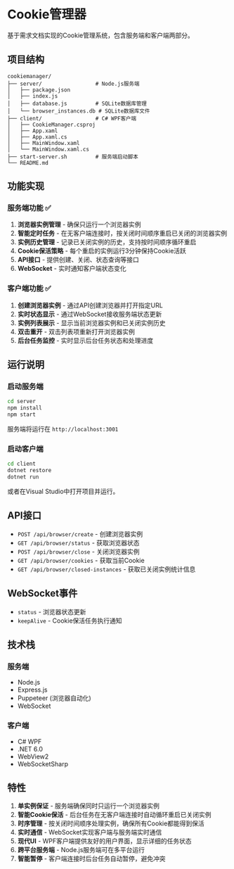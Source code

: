# Cookie管理器

基于需求文档实现的Cookie管理系统，包含服务端和客户端两部分。

## 项目结构

```
cookiemanager/
├── server/                 # Node.js服务端
│   ├── package.json
│   ├── index.js
│   ├── database.js         # SQLite数据库管理
│   └── browser_instances.db # SQLite数据库文件
├── client/                 # C# WPF客户端
│   ├── CookieManager.csproj
│   ├── App.xaml
│   ├── App.xaml.cs
│   ├── MainWindow.xaml
│   └── MainWindow.xaml.cs
├── start-server.sh         # 服务端启动脚本
└── README.md
```

## 功能实现

### 服务端功能 ✅
1. **浏览器实例管理** - 确保只运行一个浏览器实例
2. **智能定时任务** - 在无客户端连接时，按关闭时间顺序重启已关闭的浏览器实例
3. **实例历史管理** - 记录已关闭实例的历史，支持按时间顺序循环重启
4. **Cookie保活策略** - 每个重启的实例运行3分钟保持Cookie活跃
5. **API接口** - 提供创建、关闭、状态查询等接口
6. **WebSocket** - 实时通知客户端状态变化

### 客户端功能 ✅
1. **创建浏览器实例** - 通过API创建浏览器并打开指定URL
2. **实时状态显示** - 通过WebSocket接收服务端状态更新
3. **实例列表展示** - 显示当前浏览器实例和已关闭实例历史
4. **双击重开** - 双击列表项重新打开浏览器实例
5. **后台任务监控** - 实时显示后台任务状态和处理进度

## 运行说明

### 启动服务端

```bash
cd server
npm install
npm start
```

服务端将运行在 `http://localhost:3001`

### 启动客户端

```bash
cd client
dotnet restore
dotnet run
```

或者在Visual Studio中打开项目并运行。

## API接口

- `POST /api/browser/create` - 创建浏览器实例
- `GET /api/browser/status` - 获取浏览器状态
- `POST /api/browser/close` - 关闭浏览器实例
- `GET /api/browser/cookies` - 获取当前Cookie
- `GET /api/browser/closed-instances` - 获取已关闭实例统计信息

## WebSocket事件

- `status` - 浏览器状态更新
- `keepAlive` - Cookie保活任务执行通知

## 技术栈

### 服务端
- Node.js
- Express.js
- Puppeteer (浏览器自动化)
- WebSocket

### 客户端
- C# WPF
- .NET 6.0
- WebView2
- WebSocketSharp

## 特性

1. **单实例保证** - 服务端确保同时只运行一个浏览器实例
2. **智能Cookie保活** - 后台任务在无客户端连接时自动循环重启已关闭实例
3. **时序管理** - 按关闭时间顺序处理实例，确保所有Cookie都能得到保活
4. **实时通信** - WebSocket实现客户端与服务端实时通信
5. **现代UI** - WPF客户端提供友好的用户界面，显示详细的任务状态
6. **跨平台服务端** - Node.js服务端可在多平台运行
7. **智能暂停** - 客户端连接时后台任务自动暂停，避免冲突
